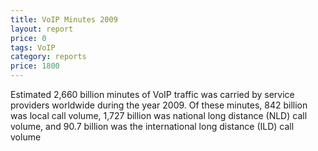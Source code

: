 ```yaml
---
title: VoIP Minutes 2009 
layout: report
price: 0
tags: VoIP
category: reports
price: 1800
---
```


Estimated 2,660 billion minutes of VoIP traffic was carried by service providers worldwide during the year 2009. Of these minutes, 842 billion was local call volume, 1,727 billion was national long distance (NLD) call volume, and 90.7 billion was the international long distance (ILD) call volume
